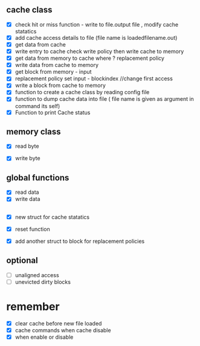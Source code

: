 ## 
## cache class
- [x] check hit or miss function - write to file.output file , modify cache statatics
- [x] add cache access details to file (file name is loadedfilename.out)
- [x] get data from cache 
- [x] write entry to cache check write policy then write cache to memory
- [x] get data from memory to cache where ? replacement policy
- [x] write data from cache to memory
- [x] get block from memory - input 
- [x] replacement policy set input - blockindex //change first access
- [x] write a block from cache to memory
- [x] function to create a cache class by reading config file
- [x] function to dump cache data into file ( file name is given as argument in command its self)
- [x] Function to print Cache status

## memory class
- [x] read byte 
- [x] write byte


## global functions

- [x] read data
- [x] write data

## 
- [x] new struct for cache statatics
- [x] reset function
- [x] add another struct to block for replacement policies


## optional 

- [ ] unaligned access
- [ ] unevicted dirty blocks 
  
# remember
- [x] clear cache before new file loaded
- [x] cache commands when cache disable
- [x] when enable or disable
